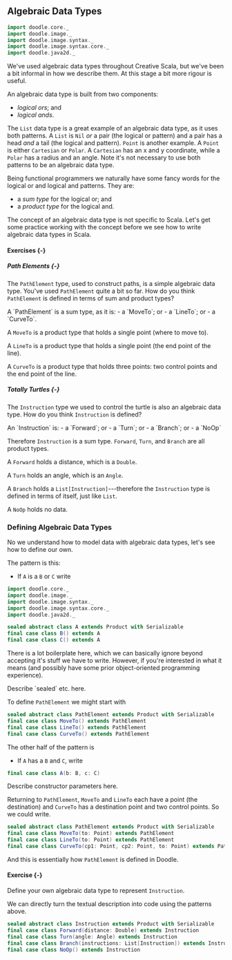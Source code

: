 ## Algebraic Data Types

```scala mdoc:invisible
import doodle.core._
import doodle.image._
import doodle.image.syntax._
import doodle.image.syntax.core._
import doodle.java2d._
```

We've used algebraic data types throughout Creative Scala, 
but we've been a bit informal in how we describe them.
At this stage a bit more rigour is useful.

An algebraic data type is built from two components:
- *logical ors*; and
- *logical ands*.

The `List` data type is a great example of an algebraic data type, as it uses both patterns.
A `List` is `Nil` *or* a pair (the logical or pattern) and a pair has a head *and* a tail (the logical and pattern). 
`Point` is another example. A `Point` is either `Cartesian` or `Polar`. 
A `Cartesian` has an x and y coordinate, while a `Polar` has a radius and an angle.
Note it's not necessary to use both patterns to be an algebraic data type.

Being functional programmers we naturally have some fancy words for the logical or and logical and patterns.
They are:
- a *sum type* for the logical or; and
- a *product type* for the logical and.

The concept of an algebraic data type is not specific to Scala.
Let's get some practice working with the concept before we see how to write algebraic data types in Scala.

#### Exercises {-}

##### Path Elements {-}

The `PathElement` type, used to construct paths, is a simple algebraic data type.
You've used `PathElement` quite a bit so far.
How do you think `PathElement` is defined in terms of sum and product types?

<div class="solution">
A `PathElement` is a sum type, as it is:
- a `MoveTo`; or
- a `LineTo`; or
- a `CurveTo`.

A `MoveTo` is a product type that holds a single point (where to move to).

A `LineTo` is a product type that holds a single point (the end point of the line).

A `CurveTo` is a product type that holds three points: two control points and the end point of the line.
</div>

##### Totally Turtles {-}

The `Instruction` type we used to control the turtle is also an algebraic data type.
How do you think `Instruction` is defined?

<div class="solution">
An `Instruction` is:
- a `Forward`; or
- a `Turn`; or
- a `Branch`; or
- a `NoOp`

Therefore `Instruction` is a sum type. `Forward`, `Turn`, and `Branch` are all product types.

A `Forward` holds a distance, which is a `Double`.

A `Turn` holds an angle, which is an `Angle`.

A `Branch` holds a `List[Instruction]`---therefore the `Instruction` type is defined in terms of itself, just like `List`.

A `NoOp` holds no data.
</div>


### Defining Algebraic Data Types

No we understand how to model data with algebraic data types, let's see how to define our own.

The pattern is this:

- If `A` is a `B` or `C` write

```scala mdoc:invisible:reset-object
import doodle.core._
import doodle.image._
import doodle.image.syntax._
import doodle.image.syntax.core._
import doodle.java2d._
```
```scala mdoc
sealed abstract class A extends Product with Serializable
final case class B() extends A
final case class C() extends A
```

There is a lot boilerplate here, which we can basically ignore beyond accepting it's stuff we have to write. However, if you're interested in what it means (and possibly have some prior object-oriented programming experience).

<div class="info-warning">
Describe `sealed` etc. here.
</div>

To define `PathElement` we might start with

```scala mdoc
sealed abstract class PathElement extends Product with Serializable
final case class MoveTo() extends PathElement
final case class LineTo() extends PathElement
final case class CurveTo() extends PathElement
```

The other half of the pattern is

- If `A` has a `B` and `C`, write

```scala
final case class A(b: B, c: C)
```

<div class="info-warning">
Describe constructor parameters here.
</div>

Returning to `PathElement`, `MoveTo` and `LineTo` each have a point (the destination) and `CurveTo` has a destination point and two control points. So we could write.

```scala
sealed abstract class PathElement extends Product with Serializable
final case class MoveTo(to: Point) extends PathElement
final case class LineTo(to: Point) extends PathElement
final case class CurveTo(cp1: Point, cp2: Point, to: Point) extends PathElement
```

And this is essentially how `PathElement` is defined in Doodle.

#### Exercise {-}

Define your own algebraic data type to represent `Instruction`.

<div class="solution">
We can directly turn the textual description into code using the patterns above.

```scala mdoc
sealed abstract class Instruction extends Product with Serializable
final case class Forward(distance: Double) extends Instruction
final case class Turn(angle: Angle) extends Instruction
final case class Branch(instructions: List[Instruction]) extends Instruction
final case class NoOp() extends Instruction
```
</div>
